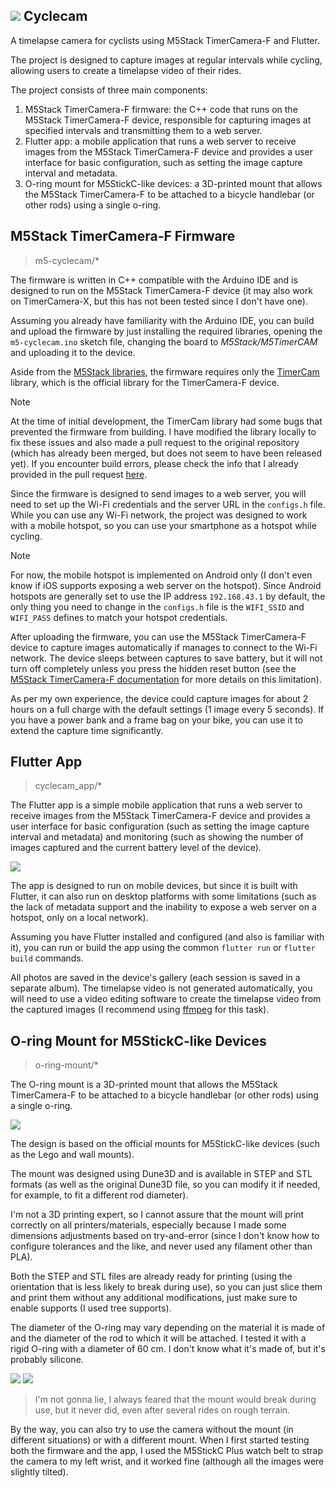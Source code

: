 ## ![](assets/m5_cyclecam-x2.png) Cyclecam

A timelapse camera for cyclists using M5Stack TimerCamera-F and Flutter.

The project is designed to capture images at regular intervals while cycling, allowing users to create a timelapse video of their rides.

The project consists of three main components:

1. M5Stack TimerCamera-F firmware: the C++ code that runs on the M5Stack TimerCamera-F device, responsible for capturing images at specified intervals and transmitting them to a web server.
2. Flutter app: a mobile application that runs a web server to receive images from the M5Stack TimerCamera-F device and provides a user interface for basic configuration, such as setting the image capture interval and metadata.
3. O-ring mount for M5StickC-like devices: a 3D-printed mount that allows the M5Stack TimerCamera-F to be attached to a bicycle handlebar (or other rods) using a single o-ring.

## M5Stack TimerCamera-F Firmware
>m5-cyclecam/*

The firmware is written in C++ compatible with the Arduino IDE and is designed to run on the M5Stack TimerCamera-F device (it may also work on TimerCamera-X, but this has not been tested since I don't have one).

Assuming you already have familiarity with the Arduino IDE, you can build and upload the firmware by just installing the required libraries, opening the `m5-cyclecam.ino` sketch file, changing the board to *M5Stack/M5TimerCAM* and uploading it to the device.

Aside from the [M5Stack libraries](https://docs.m5stack.com/en/arduino/arduino_ide), the firmware requires only the [TimerCam](https://github.com/m5stack/TimerCam-arduino) library, which is the official library for the TimerCamera-F device.

>[!NOTE]
>At the time of initial development, the TimerCam library had some bugs that prevented the firmware from building.
>I have modified the library locally to fix these issues and also made a pull request to the original repository (which has already been merged, but does not seem to have been released yet).
>If you encounter build errors, please check the info that I already provided in the pull request [here](https://github.com/m5stack/TimerCam-arduino/pull/28).

Since the firmware is designed to send images to a web server, you will need to set up the Wi-Fi credentials and the server URL in the `configs.h` file. While you can use any Wi-Fi network, the project was designed to work with a mobile hotspot, so you can use your smartphone as a hotspot while cycling.

>[!NOTE]
>For now, the mobile hotspot is implemented on Android only (I don't even know if iOS supports exposing a web server on the hotspot).
>Since Android hotspots are generally set to use the IP address `192.168.43.1` by default, the only thing you need to change in the `configs.h` file is the `WIFI_SSID` and `WIFI_PASS` defines to match your hotspot credentials.

After uploading the firmware, you can use the M5Stack TimerCamera-F device to capture images automatically if manages to connect to the Wi-Fi network.
The device sleeps between captures to save battery, but it will not turn off completely unless you press the hidden reset button (see the [M5Stack TimerCamera-F documentation](https://docs.m5stack.com/en/unit/timercam_f#learn) for more details on this limitation).

As per my own experience, the device could capture images for about 2 hours on a full charge with the default settings (1 image every 5 seconds).
If you have a power bank and a frame bag on your bike, you can use it to extend the capture time significantly.

## Flutter App
>cyclecam_app/*

The Flutter app is a simple mobile application that runs a web server to receive images from the M5Stack TimerCamera-F device and provides a user interface for basic configuration (such as setting the image capture interval and metadata) and monitoring (such as showing the number of images captured and the current battery level of the device).

![](assets/app-screenshot.png)

The app is designed to run on mobile devices, but since it is built with Flutter, it can also run on desktop platforms with some limitations (such as the lack of metadata support and the inability to expose a web server on a hotspot, only on a local network).

Assuming you have Flutter installed and configured (and also is familiar with it), you can run or build the app using the common `flutter run` or `flutter build` commands.

All photos are saved in the device's gallery (each session is saved in a separate album).
The timelapse video is not generated automatically, you will need to use a video editing software to create the timelapse video from the captured images (I recommend using [ffmpeg](https://ffmpeg.org/) for this task).

## O-ring Mount for M5StickC-like Devices
>o-ring-mount/*

The O-ring mount is a 3D-printed mount that allows the M5Stack TimerCamera-F to be attached to a bicycle handlebar (or other rods) using a single o-ring.

![](assets/o-ring-mount.png)

The design is based on the official mounts for M5StickC-like devices (such as the Lego and wall mounts).

The mount was designed using Dune3D and is available in STEP and STL formats (as well as the original Dune3D file, so you can modify it if needed, for example, to fit a different rod diameter).

I'm not a 3D printing expert, so I cannot assure that the mount will print correctly on all printers/materials, especially because I made some dimensions adjustments based on try-and-error (since I don't know how to configure tolerances and the like, and never used any filament other than PLA).

Both the STEP and STL files are already ready for printing (using the orientation that is less likely to break during use), so you can just slice them and print them without any additional modifications, just make sure to enable supports (I used tree supports).

The diameter of the O-ring may vary depending on the material it is made of and the diameter of the rod to which it will be attached. I tested it with a rigid O-ring with a diameter of 60 cm. I don't know what it's made of, but it's probably silicone.

![](assets/mount.jpg)
![](assets/mount-cam.jpg)

>I'm not gonna lie, I always feared that the mount would break during use, but it never did, even after several rides on rough terrain.

By the way, you can also try to use the camera without the mount (in different situations) or with a different mount. When I first started testing both the firmware and the app, I used the M5StickC Plus watch belt to strap the camera to my left wrist, and it worked fine (although all the images were slightly tilted).
